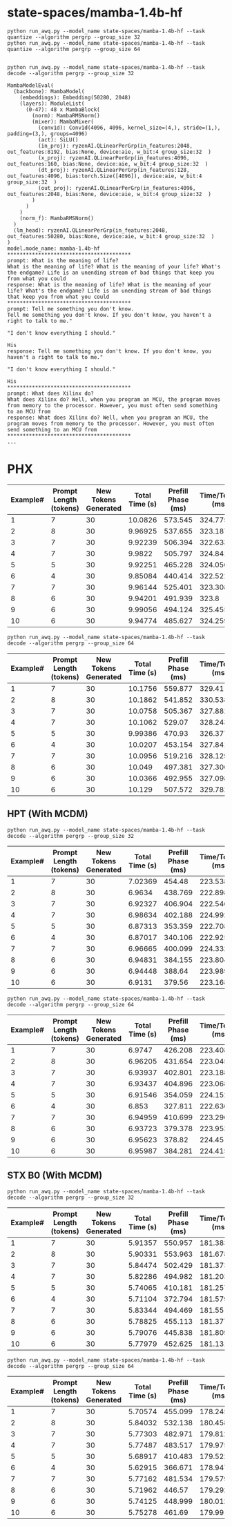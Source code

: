 # state-spaces/mamba-1.4b-hf
```
python run_awq.py --model_name state-spaces/mamba-1.4b-hf --task quantize --algorithm pergrp --group_size 32
python run_awq.py --model_name state-spaces/mamba-1.4b-hf --task quantize --algorithm pergrp --group_size 64


python run_awq.py --model_name state-spaces/mamba-1.4b-hf --task decode --algorithm pergrp --group_size 32

MambaModelEval(
  (backbone): MambaModel(
    (embeddings): Embedding(50280, 2048)
    (layers): ModuleList(
      (0-47): 48 x MambaBlock(
        (norm): MambaRMSNorm()
        (mixer): MambaMixer(
          (conv1d): Conv1d(4096, 4096, kernel_size=(4,), stride=(1,), padding=(3,), groups=4096)
          (act): SiLU()
          (in_proj): ryzenAI.QLinearPerGrp(in_features:2048, out_features:8192, bias:None, device:aie, w_bit:4 group_size:32  )
          (x_proj): ryzenAI.QLinearPerGrp(in_features:4096, out_features:160, bias:None, device:aie, w_bit:4 group_size:32  )
          (dt_proj): ryzenAI.QLinearPerGrp(in_features:128, out_features:4096, bias:torch.Size([4096]), device:aie, w_bit:4 group_size:32  )
          (out_proj): ryzenAI.QLinearPerGrp(in_features:4096, out_features:2048, bias:None, device:aie, w_bit:4 group_size:32  )
        )
      )
    )
    (norm_f): MambaRMSNorm()
  )
  (lm_head): ryzenAI.QLinearPerGrp(in_features:2048, out_features:50280, bias:None, device:aie, w_bit:4 group_size:32  )
)
model.mode_name: mamba-1.4b-hf
****************************************
prompt: What is the meaning of life?
What is the meaning of life? What is the meaning of your life? What's the endgame? Life is an unending stream of bad things that keep you from what you could
response: What is the meaning of life? What is the meaning of your life? What's the endgame? Life is an unending stream of bad things that keep you from what you could
****************************************
prompt: Tell me something you don't know.
Tell me something you don't know. If you don't know, you haven't a right to talk to me."

"I don't know everything I should."

His
response: Tell me something you don't know. If you don't know, you haven't a right to talk to me."

"I don't know everything I should."

His
****************************************
prompt: What does Xilinx do?
What does Xilinx do? Well, when you program an MCU, the program moves from memory to the processor. However, you must often send something to an MCU from
response: What does Xilinx do? Well, when you program an MCU, the program moves from memory to the processor. However, you must often send something to an MCU from
****************************************
...
```
# PHX

|   Example# |   Prompt Length (tokens) |   New Tokens Generated |   Total Time (s) |   Prefill Phase (ms) |   Time/Token (ms) |   Tokens/Sec |
|------------|--------------------------|------------------------|------------------|----------------------|-------------------|--------------|
|          1 |                        7 |                     30 |         10.0826  |              573.545 |           324.775 |      3.07906 |
|          2 |                        8 |                     30 |          9.96925 |              537.655 |           323.187 |      3.09418 |
|          3 |                        7 |                     30 |          9.92239 |              506.394 |           322.633 |      3.0995  |
|          4 |                        7 |                     30 |          9.9822  |              505.797 |           324.841 |      3.07843 |
|          5 |                        5 |                     30 |          9.92251 |              465.228 |           324.056 |      3.08588 |
|          6 |                        4 |                     30 |          9.85084 |              440.414 |           322.522 |      3.10057 |
|          7 |                        7 |                     30 |          9.96144 |              525.401 |           323.308 |      3.09303 |
|          8 |                        6 |                     30 |          9.94201 |              491.939 |           323.8   |      3.08833 |
|          9 |                        6 |                     30 |          9.99056 |              494.124 |           325.455 |      3.07262 |
|         10 |                        6 |                     30 |          9.94774 |              485.627 |           324.259 |      3.08396 |

```python run_awq.py --model_name state-spaces/mamba-1.4b-hf --task decode --algorithm pergrp --group_size 64```

|   Example# |   Prompt Length (tokens) |   New Tokens Generated |   Total Time (s) |   Prefill Phase (ms) |   Time/Token (ms) |   Tokens/Sec |
|------------|--------------------------|------------------------|------------------|----------------------|-------------------|--------------|
|          1 |                        7 |                     30 |         10.1756  |              559.877 |           329.41  |      3.03573 |
|          2 |                        8 |                     30 |         10.1862  |              541.852 |           330.538 |      3.02537 |
|          3 |                        7 |                     30 |         10.0758  |              505.367 |           327.882 |      3.04988 |
|          4 |                        7 |                     30 |         10.1062  |              529.07  |           328.243 |      3.04652 |
|          5 |                        5 |                     30 |          9.99386 |              470.93  |           326.377 |      3.06394 |
|          6 |                        4 |                     30 |         10.0207  |              453.154 |           327.841 |      3.05026 |
|          7 |                        7 |                     30 |         10.0956  |              519.216 |           328.129 |      3.04758 |
|          8 |                        6 |                     30 |         10.049   |              497.381 |           327.306 |      3.05525 |
|          9 |                        6 |                     30 |         10.0366  |              492.955 |           327.098 |      3.05718 |
|         10 |                        6 |                     30 |         10.129   |              507.572 |           329.782 |      3.03231 |

## HPT (With MCDM)

```python run_awq.py --model_name state-spaces/mamba-1.4b-hf --task decode --algorithm pergrp --group_size 32```

|   Example# |   Prompt Length (tokens) |   New Tokens Generated |   Total Time (s) |   Prefill Phase (ms) |   Time/Token (ms) |   Tokens/Sec |
|------------|--------------------------|------------------------|------------------|----------------------|-------------------|--------------|
|          1 |                        7 |                     30 |          7.02369 |              454.48  |           223.538 |      4.47351 |
|          2 |                        8 |                     30 |          6.9634  |              438.769 |           222.898 |      4.48636 |
|          3 |                        7 |                     30 |          6.92327 |              406.904 |           222.546 |      4.49346 |
|          4 |                        7 |                     30 |          6.98634 |              402.188 |           224.992 |      4.44461 |
|          5 |                        5 |                     30 |          6.87313 |              353.359 |           222.708 |      4.49019 |
|          6 |                        4 |                     30 |          6.87017 |              340.106 |           222.925 |      4.48581 |
|          7 |                        7 |                     30 |          6.96665 |              400.099 |           224.332 |      4.45769 |
|          8 |                        6 |                     30 |          6.94831 |              384.155 |           223.804 |      4.46821 |
|          9 |                        6 |                     30 |          6.94448 |              388.64  |           223.989 |      4.46451 |
|         10 |                        6 |                     30 |          6.9131  |              379.56  |           223.168 |      4.48092 |

```python run_awq.py --model_name state-spaces/mamba-1.4b-hf --task decode --algorithm pergrp --group_size 64```

|   Example# |   Prompt Length (tokens) |   New Tokens Generated |   Total Time (s) |   Prefill Phase (ms) |   Time/Token (ms) |   Tokens/Sec |
|------------|--------------------------|------------------------|------------------|----------------------|-------------------|--------------|
|          1 |                        7 |                     30 |          6.9747  |              426.208 |           223.408 |      4.47611 |
|          2 |                        8 |                     30 |          6.96205 |              431.654 |           223.045 |      4.48339 |
|          3 |                        7 |                     30 |          6.93937 |              402.801 |           223.188 |      4.48052 |
|          4 |                        7 |                     30 |          6.93437 |              404.896 |           223.068 |      4.48294 |
|          5 |                        5 |                     30 |          6.91546 |              354.059 |           224.152 |      4.46126 |
|          6 |                        4 |                     30 |          6.853   |              327.811 |           222.636 |      4.49164 |
|          7 |                        7 |                     30 |          6.94959 |              410.699 |           223.296 |      4.47836 |
|          8 |                        6 |                     30 |          6.93723 |              379.378 |           223.953 |      4.46522 |
|          9 |                        6 |                     30 |          6.95623 |              378.82  |           224.45  |      4.45533 |
|         10 |                        6 |                     30 |          6.95987 |              384.281 |           224.415 |      4.45603 |

## STX B0 (With MCDM)

```python run_awq.py --model_name state-spaces/mamba-1.4b-hf --task decode --algorithm pergrp --group_size 32```

|   Example# |   Prompt Length (tokens) |   New Tokens Generated |   Total Time (s) |   Prefill Phase (ms) |   Time/Token (ms) |   Tokens/Sec |
|------------|--------------------------|------------------------|------------------|----------------------|-------------------|--------------|
|          1 |                        7 |                     30 |          5.91357 |              550.957 |           181.383 |      5.51319 |
|          2 |                        8 |                     30 |          5.90331 |              553.963 |           181.678 |      5.50423 |
|          3 |                        7 |                     30 |          5.84474 |              502.429 |           181.373 |      5.5135  |
|          4 |                        7 |                     30 |          5.82286 |              494.982 |           181.203 |      5.51868 |
|          5 |                        5 |                     30 |          5.74065 |              410.181 |           181.257 |      5.51702 |
|          6 |                        4 |                     30 |          5.71104 |              372.794 |           181.579 |      5.50723 |
|          7 |                        7 |                     30 |          5.83344 |              494.469 |           181.55  |      5.50812 |
|          8 |                        6 |                     30 |          5.78825 |              455.113 |           181.377 |      5.51337 |
|          9 |                        6 |                     30 |          5.79076 |              445.838 |           181.809 |      5.50027 |
|         10 |                        6 |                     30 |          5.77979 |              452.625 |           181.131 |      5.52085 |

```python run_awq.py --model_name state-spaces/mamba-1.4b-hf --task decode --algorithm pergrp --group_size 64```

|   Example# |   Prompt Length (tokens) |   New Tokens Generated |   Total Time (s) |   Prefill Phase (ms) |   Time/Token (ms) |   Tokens/Sec |
|------------|--------------------------|------------------------|------------------|----------------------|-------------------|--------------|
|          1 |                        7 |                     30 |          5.70574 |              455.099 |           178.245 |      5.61024 |
|          2 |                        8 |                     30 |          5.84032 |              532.138 |           180.458 |      5.54147 |
|          3 |                        7 |                     30 |          5.77303 |              482.971 |           179.812 |      5.56136 |
|          4 |                        7 |                     30 |          5.77487 |              483.517 |           179.975 |      5.55634 |
|          5 |                        5 |                     30 |          5.68917 |              410.483 |           179.522 |      5.57036 |
|          6 |                        4 |                     30 |          5.62915 |              366.671 |           178.947 |      5.58826 |
|          7 |                        7 |                     30 |          5.77162 |              481.534 |           179.579 |      5.56859 |
|          8 |                        6 |                     30 |          5.71962 |              446.57  |           179.292 |      5.5775  |
|          9 |                        6 |                     30 |          5.74125 |              448.999 |           180.012 |      5.5552  |
|         10 |                        6 |                     30 |          5.75278 |              461.69  |           179.99  |      5.55588 |
